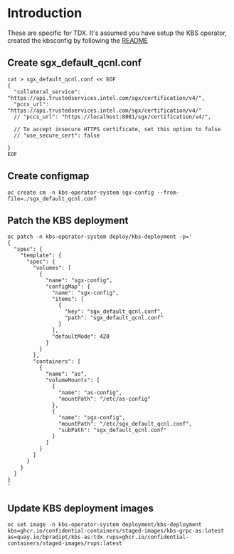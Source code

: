 # Introduction

These are specific for TDX.
It's assumed you have setup the KBS operator, created the kbsconfig by following the
[README](./README.md)


## Create sgx_default_qcnl.conf

```
cat > sgx_default_qcnl.conf << EOF
{
  "collateral_service": "https://api.trustedservices.intel.com/sgx/certification/v4/",
  "pccs_url": "https://api.trustedservices.intel.com/sgx/certification/v4/"
  // "pccs_url": "https://localhost:8081/sgx/certification/v4/",

  // To accept insecure HTTPS certificate, set this option to false
  // "use_secure_cert": false

}
EOF
```

## Create configmap

```
oc create cm -n kbs-operator-system sgx-config --from-file=./sgx_default_qcnl.conf
```

## Patch the KBS deployment

```
oc patch -n kbs-operator-system deploy/kbs-deployment -p='
{
  "spec": {
    "template": {
      "spec": {
        "volumes": [
          {
            "name": "sgx-config",
            "configMap": {
              "name": "sgx-config",
              "items": [
                {
                  "key": "sgx_default_qcnl.conf",
                  "path": "sgx_default_qcnl.conf"
                }
              ],
              "defaultMode": 420
            }
          }
        ],
        "containers": [
          {
            "name": "as",
            "volumeMounts": [
              {
                "name": "as-config",
                "mountPath": "/etc/as-config"
              },
              {
                "name": "sgx-config",
                "mountPath": "/etc/sgx_default_qcnl.conf",
                "subPath": "sgx_default_qcnl.conf"
              }
            ]
          }
        ]
      }
    }
  }
}
'
```

## Update KBS deployment images

```
oc set image -n kbs-operator-system deployment/kbs-deployment kbs=ghcr.io/confidential-containers/staged-images/kbs-grpc-as:latest as=quay.io/bpradipt/kbs-as:tdx rvps=ghcr.io/confidential-containers/staged-images/rvps:latest
```
